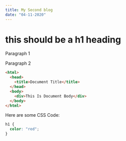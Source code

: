 ```yaml
---
title: My Second blog
date: "04-11-2020"
---
```


# this should be a h1 heading

Paragraph 1

Paragraph 2

```html
<html>
  <head>
    <title>Document Title</title>
  </head>
  <body>
    <div>This Is Document Body</div>
  </body>
</html>
```

Here are some CSS Code:

```css
h1 {
  color: "red";
}
```
